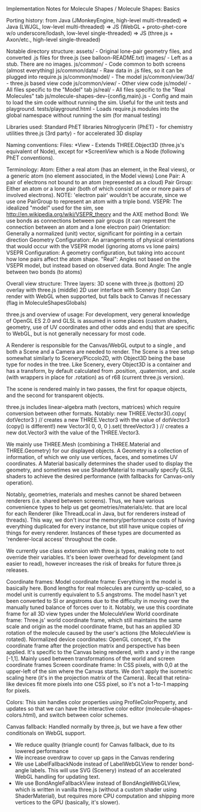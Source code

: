 Implementation Notes for Molecule Shapes / Molecule Shapes: Basics

Porting history:
  from Java (JMonkeyEngine, high-level multi-threaded)
  => Java (LWJGL, low-level multi-threaded)
  => JS (WebGL + proto-phet-core w/o underscore/lodash, low-level single-threaded)
  => JS (three.js + Axon/etc., high-level single-threaded)

Notable directory structure:
  assets/ - Original lone-pair geometry files, and converted .js files for three.js (see balloon-README.txt)
  images/ - Left as a stub. There are no images.
  js/common/ - Code common to both screens (almost everything)
  js/common/data/ - Raw data in .js files, so it can be plugged into require.js
  js/common/model/ - The model
  js/common/view/3d/ - three.js based view code
  js/common/view/ - Other view code
  js/model/ - All files specific to the "Model" tab
  js/real/ - All files specific to the "Real Molecules" tab
  js/molecule-shapes-dev-{config,main}.js - Config and main to load the sim code without running the sim.
                                            Useful for the unit tests and playground.
  tests/playground.html - Loads require.js modules into the global namespace without running the sim (for manual testing)

Libraries used:
  Standard PhET libraries
  Nitroglycerin (PhET) - for chemistry utilities
  three.js (3rd party) - for accelerated 3D display

Naming conventions:
  Files:
    *View - Extends THREE.Object3D (three.js's equivalent of Node), except for *ScreenView which is a Node (following
            PhET conventions).

Terminology:
  Atom: Either a real atom (has an element, in the Real views), or a generic atom (no element associated, in the Model views)
  Lone Pair: A pair of electrons not bound to an atom (represented as a cloud)
  Pair Group: Either an atom or a lone pair (both of which consist of one or more pairs of involved electrons).
              NOTE: 'electron pair' wouldn't be accurate, since we use one PairGroup to represent an atom with a triple bond.
  VSEPR: The idealized "model" used for the sim, see http://en.wikipedia.org/wiki/VSEPR_theory and the AXE method
  Bond: We use bonds as connections between pair groups (it can represent the connection between an atom and a lone electron pair)
  Orientation: Generally a normalized (unit) vector, significant for pointing in a certain direction
  Geometry Configuration: An arrangements of physical orientations that would occur with the VSEPR model (ignoring atoms vs lone pairs)
  VSEPR Configuration: A geometry configuration, but taking into account how lone pairs affect the atom shape.
  "Real": Angles not based on the VSEPR model, but instead based on observed data.
  Bond Angle: The angle between two bonds (to atoms)

Overall view structure:
  Three layers:
    3D scene with three.js (bottom)
    2D overlay with three.js (middle)
    2D user interface with Scenery (top)
  Can render with WebGL when supported, but falls back to Canvas if necessary (flag in MoleculeShapesGlobals)

three.js and overview of usage:
  For development, very general knowledge of OpenGL ES 2.0 and GLSL is assumed in some places (custom shaders, geometry,
  use of UV coordinates and other odds and ends) that are specific to WebGL, but is not generally necessary for most code.

  A Renderer is responsible for the Canvas/WebGL output to a single <canvas>, and both a Scene and a Camera are needed
  to render. The Scene is a tree setup somewhat similarly to Scenery/Piccolo2D, with Object3D being the base type for
  nodes in the tree. Like Scenery, every Object3D is a container and has a transform, by default calculated from
  .position, .quaternion, and .scale (with wrappers in place for .rotation) as of r68 (current three.js version).

  The scene is rendered mainly in two passes, the first for opaque objects, and the second for transparent objects.

  three.js includes linear-algebra math (vectors, matrices) which require conversion between other formats. Notably:
  new THREE.Vector3().copy( dotVector3 ) // creates a new THREE.Vector3 with the value of dotVector3 (copy() is different!)
  new Vector3( 0, 0, 0 ).set( threeVector3 ) // creates a new dot.Vector3 with the value of the THREE.Vector3.

  We mainly use THREE.Mesh (combining a THREE.Material and THREE.Geometry) for our displayed objects. A Geometry is a
  collection of information, of which we only use vertices, faces, and sometimes UV coordinates. A Material basically
  determines the shader used to display the geometry, and sometimes we use ShaderMaterial to manually specify GLSL
  shaders to achieve the desired performance (with fallbacks for Canvas-only operation).

  Notably, geometries, materials and meshes cannot be shared between renderers (i.e. shared between screens). Thus,
  we have various convenience types to help us get geometries/materials/etc. that are local for each Renderer (like
  ThreadLocal in Java, but for renderers instead of threads). This way, we don't incur the memory/performance costs of
  having everything duplicated for every instance, but still have unique copies of things for every renderer.
  Instances of these types are documented as 'renderer-local access' throughout the code.

  We currently use class extension with three.js types, making note to not override their variables. It's been lower overhead
  for development (and easier to read), however increases the risk of breaks for future three.js releases.

Coordinate frames:
  Model coordinate frame: Everything in the model is basically here. Bond lengths for real molecules are currently
                          up-scaled, so a model unit is currently equivalent to 5.5 angstroms. The model hasn't yet been
                          converted to SI or angstroms due to the difficulty in moving over the manually tuned balance
                          of forces over to it.
                          Notably, we use this coordinate frame for all 3D view types under the MoleculeView
  World coordinate frame: Three.js' world coordinate frame, which still maintains the same scale and origin as the
                          model coordinate frame, but has an applied 3D rotation of the molecule caused by the user's
                          actions (the MoleculeView is rotated).
  Normalized device coordinates: OpenGL concept, it's the coordinate frame after the projection matrix and perspective
                                 has been applied. It's specific to the Canvas being rendered, with x and y in the range
                                 [-1,1]. Mainly used between transformations of the world and screen coordinate frames
  Screen coordinate frame: In CSS pixels, with 0,0 at the upper-left of the sim where the Canvas starts. We don't apply
                           the isometric scaling here (it's in the projection matrix of the Camera). Recall that
                           retina-like devices fit more pixels into one CSS pixel, so it's not a 1-to-1 mapping for pixels.

Colors:
  This sim handles color properties using ProfileColorProperty, and updates so that we can have the interactive color
  editor (molecule-shapes-colors.html), and switch between color schemes.

Canvas fallback:
  Handled normally by three.js, but we have a few other conditionals on WebGL support.
  - We reduce quality (triangle count) for Canvas fallback, due to its lowered performance
  - We increase overdraw to cover up gaps in the Canvas rendering
  - We use LabelFallbackNode instead of LabelWebGLView to render bond-angle labels. This will use SVG (Scenery) instead of an
    accelerated WebGL handling for updating text.
  - We use BondAngleFallbackView instead of BondAngleWebGLView, which is written in vanilla three.js (without a
    custom shader using ShaderMaterial), but requires more CPU computation and shipping more vertices to the GPU
    (basically, it's slower).